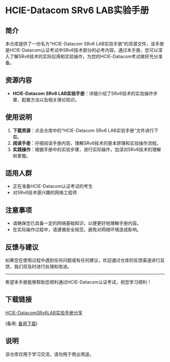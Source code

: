 # HCIE-Datacom SRv6 LAB实验手册

## 简介
本仓库提供了一份名为“HCIE-Datacom SRv6 LAB实验手册”的资源文件，该手册是HCIE-Datacom认证考试中SRv6技术部分的必考内容。通过本手册，您可以深入了解SRv6技术的实际应用和实验操作，为您的HCIE-Datacom考试做好充分准备。

## 资源内容
- **HCIE-Datacom SRv6 LAB实验手册**：详细介绍了SRv6技术的实验操作步骤、配置方法以及相关理论知识。

## 使用说明
1. **下载资源**：点击仓库中的“HCIE-Datacom SRv6 LAB实验手册”文件进行下载。
2. **阅读手册**：仔细阅读手册内容，理解SRv6技术的基本原理和实验操作流程。
3. **实践操作**：根据手册中的实验步骤，进行实际操作，加深对SRv6技术的理解和掌握。

## 适用人群
- 正在准备HCIE-Datacom认证考试的考生
- 对SRv6技术感兴趣的网络工程师

## 注意事项
- 请确保您已具备一定的网络基础知识，以便更好地理解手册内容。
- 在实际操作过程中，请遵循安全规范，避免对网络环境造成影响。

## 反馈与建议
如果您在使用过程中遇到任何问题或有任何建议，欢迎通过仓库的反馈渠道进行反馈，我们将及时进行处理和改进。

---

希望本手册能够帮助您顺利通过HCIE-Datacom认证考试，祝您学习顺利！

## 下载链接
[HCIE-DatacomSRv6LAB实验手册分享](https://pan.quark.cn/s/58a50a425f79) 

(备用: [备用下载](https://pan.baidu.com/s/1Hlggxu-FvkqQuyFo7uj_HQ?pwd=1234))

## 说明

该仓库仅用于学习交流，请勿用于商业用途。
